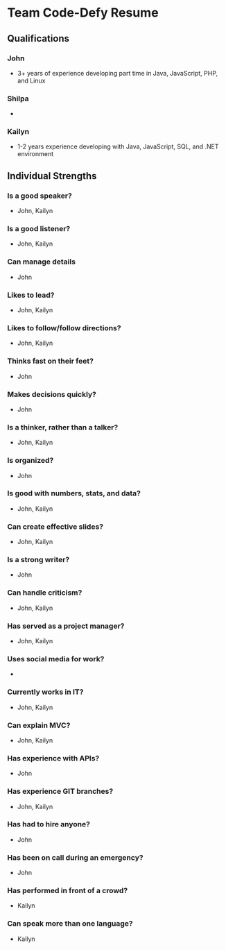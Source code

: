 # Team Code-Defy Resume
## Qualifications
### John
* 3+ years of experience developing part time in Java, JavaScript, PHP, and Linux
### Shilpa
* 
### Kailyn
* 1-2 years experience developing with Java, JavaScript, SQL, and .NET environment

## Individual Strengths
### Is a good speaker?
* John, Kailyn
### Is a good listener?
* John, Kailyn
### Can manage details
* John
### Likes to lead?
* John, Kailyn
### Likes to follow/follow directions?
* John, Kailyn
### Thinks fast on their feet?
* John
### Makes decisions quickly?
* John
### Is a thinker, rather than a talker?
* John, Kailyn
### Is organized?
* John
### Is good with numbers, stats, and data?
* John, Kailyn
### Can create effective slides?
* John, Kailyn
### Is a strong writer?
* John
### Can handle criticism?
* John, Kailyn
### Has served as a project manager?
* John, Kailyn
### Uses social media for work?
* 
### Currently works in IT?
* John, Kailyn
### Can explain MVC?
* John, Kailyn
### Has experience with APIs?
* John
### Has experience GIT branches?
* John, Kailyn
### Has had to hire anyone?
* John
### Has been on call during an emergency?
* John
### Has performed in front of a crowd?
* Kailyn
### Can speak more than one language?
* Kailyn